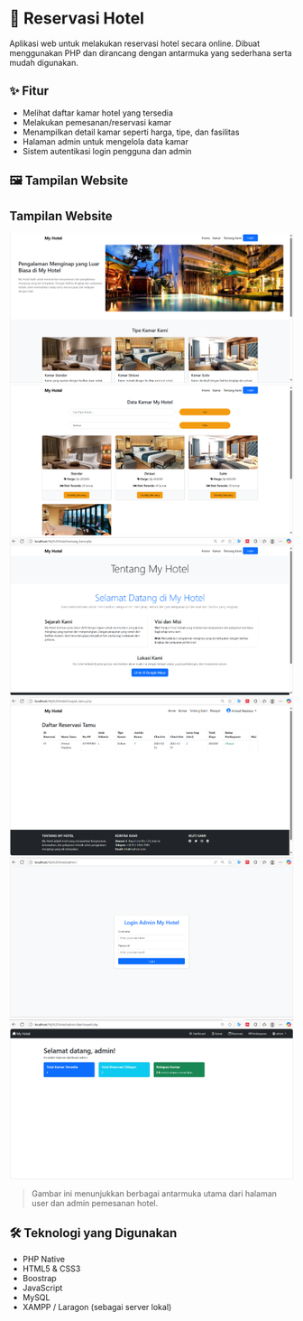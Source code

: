 # 🏨 Reservasi Hotel

Aplikasi web untuk melakukan reservasi hotel secara online. Dibuat menggunakan PHP dan dirancang dengan antarmuka yang sederhana serta mudah digunakan.

## ✨ Fitur

- Melihat daftar kamar hotel yang tersedia
- Melakukan pemesanan/reservasi kamar
- Menampilkan detail kamar seperti harga, tipe, dan fasilitas
- Halaman admin untuk mengelola data kamar
- Sistem autentikasi login pengguna dan admin

## 🖼️ Tampilan Website

## Tampilan Website

![Cuplikan 1](foto/Cuplikan%20layar%202025-05-22%20130850.png)
![Cuplikan 2](foto/Cuplikan%20layar%202025-05-22%20130904.png)
![Cuplikan 3](foto/Cuplikan%20layar%202025-05-22%20130918.png)
![Cuplikan 4](foto/Cuplikan%20layar%202025-05-22%20131026.png)
![Cuplikan 5](foto/Cuplikan%20layar%202025-05-22%20131106.png)
![Cuplikan 6](foto/Cuplikan%20layar%202025-05-22%20131123.png)



> Gambar ini menunjukkan berbagai antarmuka utama dari halaman user dan admin pemesanan hotel.

## 🛠️ Teknologi yang Digunakan

- PHP Native
- HTML5 & CSS3
- Boostrap
- JavaScript 
- MySQL 
- XAMPP / Laragon (sebagai server lokal)

